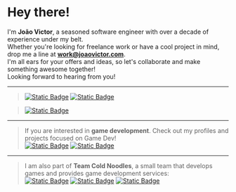 # Hey there!

I'm **João Victor**, a seasoned software engineer with over a decade of experience under my belt.
<br />
Whether you're looking for freelance work or have a cool project in mind, drop me a line at **work@joaovictor.com**.
<br />
I'm all ears for your offers and ideas, so let's collaborate and make something awesome together!
<br />
Looking forward to hearing from you!
<br />

---

> [![Static Badge](https://img.shields.io/badge/joaovictor.com-f59e0b?label=Personal%20Website)](https://joaovictor.com) [![Static Badge](https://img.shields.io/badge/ko--fi-f59e0b?label=Buy%20Me%20A%20Coffee)](https://ko-fi.com/joaovictorlouro)

> [![Static Badge](https://img.shields.io/badge/Profile-blue?label=LinkedIn)](https://linkedin.com/in/joao-louro)

---

> If you are interested in **game development**. Check out my profiles and projects focused on Game Dev! <br />
> [![Static Badge](https://img.shields.io/badge/codingkitsune.com-f97316?label=GameDev%20Website)](https://codingkitsune.com) [![Static Badge](https://img.shields.io/badge/CodingKitsune-white?label=GitHub)](https://github.com/codingkitsune)

---

> I am also part of **Team Cold Noodles**, a small team that develops games and provides game development services: <br />
> [![Static Badge](https://img.shields.io/badge/teamcoldnoodles.com-92929b?label=GameDev%20Website)](https://teamcoldnoodles.com) [![Static Badge](https://img.shields.io/badge/Itch.io-af85d5?label=Check%20our%20games%20out)]([https://ko-fi.com/teamcoldnoodles](https://teamcoldnoodles.itch.io/)) [![Static Badge](https://img.shields.io/badge/ko--fi-f59e0b?label=Buy%20Me%20A%20Coffee)](https://ko-fi.com/teamcoldnoodles)

